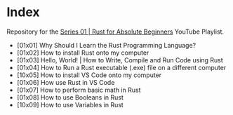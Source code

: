 # Index

Repository for the [Series 01 | Rust for Absolute Beginners](https://www.youtube.com/playlist?list=PLewu3tKOwueeIcEAMEKREcLixhTrucKMw) YouTube Playlist.

* [01x01] Why Should I Learn the Rust Programming Language?
* [01x02] How to install Rust onto my computer
* [01x03] Hello, World! | How to Write, Compile and Run Code using Rust
* [01x04] How to Run a Rust executable (.exe) file on a different computer
* [10x05] How to install VS Code onto my computer
* [01x06] How use Rust in VS Code
* [01x07] How to perform basic math in Rust
* [01x08] How to use Booleans in Rust
* [10x09] How to use Variables in Rust
